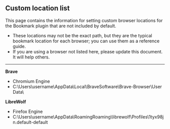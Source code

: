 ## Custom location list

This page contains the information for setting custom browser locations for the Bookmark plugin that are not included by default. 
- These locations may not be the exact path, but they are the typical bookmark location for each browser; you can use them as a reference guide.
- If you are using a browser not listed here, please update this document. It will help others.

----

**Brave**
- Chromium Engine
- C:\Users\username\AppData\Local\BraveSoftware\Brave-Browser\User Data\


**LibreWolf**
- Firefox Engine
- C:\Users\username\AppData\RoamingRoaming\librewolf\Profiles\1tyx98jn.default-default
